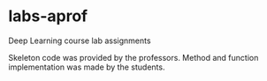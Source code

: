 # labs-aprof

Deep Learning course lab assignments

Skeleton code was provided by the professors. Method and function implementation was made by the students.
